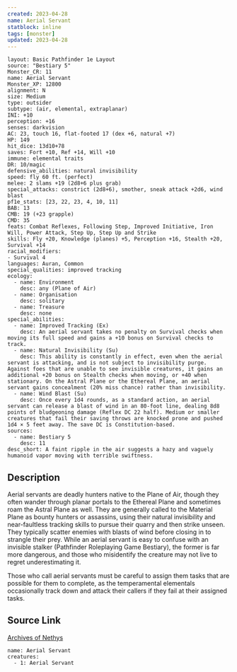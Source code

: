 ```yaml
---
created: 2023-04-28
name: Aerial Servant
statblock: inline
tags: [monster]
updated: 2023-04-28
---
```

```statblock
layout: Basic Pathfinder 1e Layout
source: "Bestiary 5"
Monster_CR: 11
name: Aerial Servant
Monster_XP: 12800
alignment: N
size: Medium
type: outsider
subtype: (air, elemental, extraplanar)
INI: +10
perception: +16
senses: darkvision
AC: 23, touch 16, flat-footed 17 (dex +6, natural +7)
HP: 149
hit_dice: 13d10+78
saves: Fort +10, Ref +14, Will +10
immune: elemental traits
DR: 10/magic
defensive_abilities: natural invisibility
speed: fly 60 ft. (perfect)
melee: 2 slams +19 (2d8+6 plus grab)
special_attacks: constrict (2d8+6), smother, sneak attack +2d6, wind blast
pf1e_stats: [23, 22, 23, 4, 10, 11]
BAB: 13
CMB: 19 (+23 grapple)
CMD: 35
feats: Combat Reflexes, Following Step, Improved Initiative, Iron Will, Power Attack, Step Up, Step Up and Strike
skills: Fly +20, Knowledge (planes) +5, Perception +16, Stealth +20, Survival +14
racial_modifiers:
- Survival 4
languages: Auran, Common
special_qualities: improved tracking
ecology:
  - name: Environment
    desc: any (Plane of Air)
  - name: Organisation
    desc: solitary
  - name: Treasure
    desc: none
special_abilities:
  - name: Improved Tracking (Ex)
    desc: An aerial servant takes no penalty on Survival checks when moving its full speed and gains a +10 bonus on Survival checks to track.
  - name: Natural Invisibility (Su)
    desc: This ability is constantly in effect, even when the aerial servant is attacking, and is not subject to invisibility purge. Against foes that are unable to see invisible creatures, it gains an additional +20 bonus on Stealth checks when moving, or +40 when stationary. On the Astral Plane or the Ethereal Plane, an aerial servant gains concealment (20% miss chance) rather than invisibility.
  - name: Wind Blast (Su)
    desc: Once every 1d4 rounds, as a standard action, an aerial servant can release a blast of wind in an 80-foot line, dealing 8d8 points of bludgeoning damage (Reflex DC 22 half). Medium or smaller creatures that fail their saving throws are knocked prone and pushed 1d4 × 5 feet away. The save DC is Constitution-based.
sources:
  - name: Bestiary 5
    desc: 11
desc_short: A faint ripple in the air suggests a hazy and vaguely humanoid vapor moving with terrible swiftness.
```
## Description
Aerial servants are deadly hunters native to the Plane of Air, though they often wander through planar portals to the Ethereal Plane and sometimes roam the Astral Plane as well. They are generally called to the Material Plane as bounty hunters or assassins, using their natural invisibility and near-faultless tracking skills to pursue their quarry and then strike unseen. They typically scatter enemies with blasts of wind before closing in to strangle their prey. While an aerial servant is easy to confuse with an invisible stalker (Pathfinder Roleplaying Game Bestiary), the former is far more dangerous, and those who misidentify the creature may not live to regret underestimating it.

Those who call aerial servants must be careful to assign them tasks that are possible for them to complete, as the temperamental elementals occasionally track down and attack their callers if they fail at their assigned tasks.
## Source Link
[Archives of Nethys](https://aonprd.com/MonsterDisplay.aspx?ItemName=Aerial%20Servant)
```encounter-table
name: Aerial Servant
creatures:
  - 1: Aerial Servant
```
